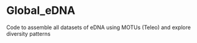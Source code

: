 # Global_eDNA
Code to assemble all datasets of eDNA using MOTUs (Teleo) and explore diversity patterns
